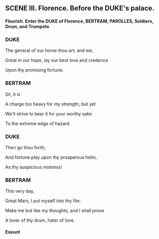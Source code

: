 ## SCENE III. Florence. Before the DUKE's palace.
#### Flourish. Enter the DUKE of Florence, BERTRAM, PAROLLES, Soldiers, Drum, and Trumpets
### DUKE
The general of our horse thou art; and we,

Great in our hope, lay our best love and credence

Upon thy promising fortune.

### BERTRAM
Sir, it is

A charge too heavy for my strength, but yet

We'll strive to bear it for your worthy sake

To the extreme edge of hazard.

### DUKE
Then go thou forth;

And fortune play upon thy prosperous helm,

As thy auspicious mistress!

### BERTRAM
This very day,

Great Mars, I put myself into thy file:

Make me but like my thoughts, and I shall prove

A lover of thy drum, hater of love.

#### Exeunt
